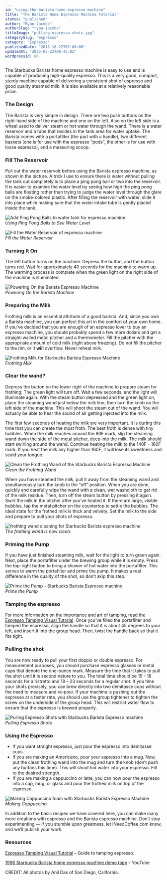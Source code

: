 ```yaml
---
id: "using-the-barista-home-espresso-machine"
title: "The Barista Home Espresso Machine Tutorial"
status: "published"
author: "Ryan Jacobs"
authorSlug: "ryan-jacobs"
titleImage: "pulling-espresso-shots.jpg"
categorySlug: "espresso"
category: "Espresso"
publishedDate: "2015-10-22T07:00:00"
updatedAt: "2025-03-23T09:45:02"
wordpressId: 66
---
```


The Starbucks Barista home espresso machine is easy to use and is capable of producing high-quality espresso. This is a very good, compact, sturdy machine capable of delivering a consistent shot of espresso and good quality steamed milk. It is also available at a relatively reasonable price.

### The Design

The Barista is very simple in design. There are two push buttons on the right-hand side of the machine and one on the left. Also on the left side is a wheel used to deliver steam or hot water through the wand. There is a water reservoir and a tube that resides in the tank area for water uptake. The Barista comes with a portafilter (the part with a handle), two different baskets (one is for use with the espresso “pods”, the other is for use with loose espresso), and a measuring scoop.

### Fill The Reservoir

Pull out the water reservoir before using the Barista espresso machine, as shown in the picture. A trick I use to ensure there is water without pulling the tank out completely is to place a ping pong ball or two into the reservoir. It is easier to examine the water level by seeing how high the ping pong balls are floating rather than trying to judge the water level through the glare on the smoke-colored plastic. After filling the reservoir with water, slide it into place while making sure that the water intake tube is gently placed inside the tank.

![Add Ping Pong Balls to water tank for espresso machine](barista-ping-pong-balls1.jpg)  
*Using Ping Pong Balls to See Water Level*

![Fill the Water Reservoir of espresso machine](fill-water-reservoir.jpg)  
*Fill the Water Reservoir*

### Turning It On

The left button turns on the machine. Depress the button, and the button turns red. Wait for approximately 40 seconds for the machine to warm up. The warming process is complete when the green light on the right side of the machine is illuminated.

![Powering On the Barista Espresso Machine](power-on-barista-machine.jpg)  
*Powering On the Barista Machine*

### Preparing the Milk

Frothing milk is an essential attribute of a good barista. And, since you own a Barista machine, you can perfect this art in the comfort of your own home. If you’ve decided that you are enough of an espresso lover to buy an espresso machine, you should probably spend a few more dollars and get a straight-walled metal pitcher and a thermometer. Fill the pitcher with the appropriate amount of cold milk (right above freezing). Do not fill the pitcher to the rim, or it **will** overflow. Never reheat milk.

![Frothing Milk for Starbucks Barista Espresso Machine](frothing-milk.jpg)  
*Frothing Milk*

### Clear the wand?

Depress the button on the lower right of the machine to prepare steam for frothing. The green light will turn off. Wait a few seconds, and the light will illuminate again. With the steam button depressed and the green light on, place the steaming wand just below the milk line, then turn the knob on the left side of the machine. This will shoot the steam out of the wand. You will actually be able to hear the sound of air getting injected into the milk.

The first few seconds of heating the milk are very important. It is during this time that you can create the most froth. The best froth is dense with tiny bubbles. When the milk reaches around the 80F mark, slip the steaming wand down the side of the metal pitcher, deep into the milk. The milk should start swirling around the wand. Continue heating the milk to the 140F – 160F mark. If you heat the milk any higher than 160F, it will lose its sweetness and scald your tongue.

![Clean the Frothing Wand of the Starbucks Barista Espresso Machine](clean-frothing-wand-1.jpg)  
*Clean the Frothing Wand*

When you have steamed the milk, pull it away from the steaming wand and simultaneously turn the knob to the “off” position. When you are done, quickly and carefully wipe the wand with a clean, wet washcloth to get rid of the milk residue. Then, turn off the steam button by pressing it again. Swirl the milk in the pitcher after you’ve heated it. If there are large, visible bubbles, tap the metal pitcher on the countertop to settle the bubbles. The ideal state for the frothed milk is thick and velvety. Set the milk to the side and prepare to pull your shots of espresso.

![frothing wand cleaning for Starbucks Barista espresso machine](clean-frothing-wand-2.jpg)  
*The frothing wand is now clean.*

### Priming the Pump

If you have just finished steaming milk, wait for the light to turn green again. Next, place the portafilter under the brewing group while it is empty. Press the top-right button to bring a shower of hot water into the portafilter. This serves to warm the portafilter and prime the pump. It makes a real difference in the quality of the shot, so don’t skip this step.

![Prime the Pump - Starbucks Barista Espresso machine](prime-the-pump.jpg)  
*Prime the Pump*

### Tamping the espresso

For more information on the importance and art of tamping, read the [Espresso Tamping Visual Tutorial](http://ineedcoffee.com/espresso-tamping/). Once you’ve filled the portafilter and tamped the espresso, align the handle so that it is about 45 degrees to your left, and insert it into the group head. Then, twist the handle back so that it fits tight.

### Pulling the shot

You are now ready to pull your first doppio or double espresso. For measurement purposes, you should purchase espresso glasses or metal cups that denote the one-ounce mark. Measure the time that it takes to pull the shot until it is second nature to you. The total time should be 15 – 18 seconds for a ristretto and 18 – 23 seconds for a regular shot. If you time your shots precisely, you can brew directly into two demitasse cups without the need to measure and re-pour. If your machine is pushing out the espresso at a faster rate, you should use the group tightener to tighten the screw on the underside of the group head. This will restrict water flow to ensure that the espresso is brewed properly.

![Pulling Espresso Shots with Starbucks Barista Espresso machine](pulling-espresso-shots.jpg)  
*Pulling Espresso Shots*

### Using the Espresso

-   If you want straight espresso, just pour the espresso into demitasse cups.
-   If you are making an Americano, pour your espresso into a mug. Now, put the clean frothing wand into the mug and turn the knob (don’t push any buttons this time). This will shoot hot water into your espresso. Fill to the desired strength.
-   If you are making a cappuccino or latte, you can now pour the espresso into a cup, mug, or glass and pour the frothed milk on top of the espresso.

![Making Cappuccino foam with Starbucks Barista Espresso Machine ](making-cappuccino.jpg)  
*Making Cappuccino*

In addition to the basic recipes we have covered here, you can make many more creations with espresso and the Barista espresso machine. Don’t stop experimenting — if you stumble upon greatness, let INeedCoffee.com know, and we’ll publish your work.

### Resources

[Espresso Tamping Visual Tutorial](http://ineedcoffee.com/espresso-tamping/) – Guide to tamping espresso.

[1998 Starbucks Barista home espresso machine demo tape](https://www.youtube.com/watch?v=3X5i2SZ9zGM) – YouTube

CREDIT: All photos by Anil Das of San Diego, California.